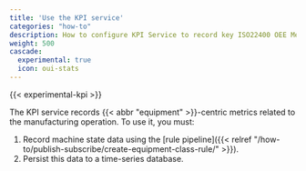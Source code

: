 ```yaml
---
title: 'Use the KPI service'
categories: "how-to"
description: How to configure KPI Service to record key ISO22400 OEE Metrics.
weight: 500
cascade: 
  experimental: true
  icon: oui-stats
---
```


{{< experimental-kpi >}}

The KPI service records {{< abbr "equipment" >}}-centric metrics related to the manufacturing operation.
To use it, you must:
1. Record machine state data using the [rule pipeline]({{< relref "/how-to/publish-subscribe/create-equipment-class-rule/" >}}).
1. Persist this data to a time-series database.

